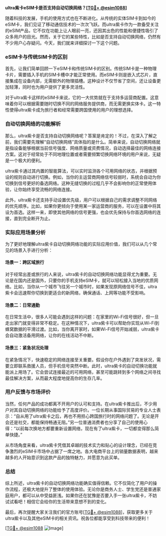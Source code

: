 **ultra紫卡eSIM卡是否支持自动切换网络？[[TG💪+ @esim1088](https://t.me/s/esim1088)]**

随着科技的发展，手机的使用方式也在不断进化。从传统的实体SIM卡到如今的eSIM卡，我们见证了移动通信技术的一次次飞跃。而ultra紫卡作为一款备受关注的eSIM产品，它不仅在功能上让人眼前一亮，还因其出色的性能和便捷性吸引了众多用户的目光。然而，关于它的某些特性，比如是否支持自动切换网络，仍然有不少用户心存疑问。今天，我们就来详细探讨一下这个问题。

### eSIM卡与传统SIM卡的区别

首先，让我们简单回顾一下eSIM卡和传统SIM卡的区别。传统SIM卡是一种物理卡片，需要插入手机的SIM卡槽中才能正常使用。而eSIM卡则是嵌入式芯片，直接集成在设备内部，无需额外的物理插槽。这种设计不仅节省了空间，还让设备更加轻薄，同时也为用户提供了更多灵活性。

对于ultra紫卡这样的eSIM卡来说，它的一大优势就在于支持多运营商配置。这意味着你可以根据需要随时切换不同的网络服务提供商，而无需更换实体卡。这一特性使得ultra紫卡成为旅行者和经常需要跨国使用的用户的理想选择。

### 自动切换网络的功能解析

那么，ultra紫卡是否支持自动切换网络呢？答案是肯定的！不过，在深入了解之前，我们需要先理解“自动切换网络”具体指的是什么。简单来说，自动切换网络就是指设备能够根据当前信号强度、网络质量或资费情况，自动选择最佳的网络连接方案。这对于经常处于不同地理位置或者需要频繁切换网络环境的用户来说，无疑是一个极大的便利。

ultra紫卡通过其内置的智能算法，可以实时监测各个可用网络的状态，并根据预设的规则自动进行切换。例如，当你的主运营商网络信号较弱时，系统会自动为你切换到信号更好的备选网络。这种无缝切换的过程几乎不会影响你的正常使用体验，让你始终享受流畅的网络连接。

此外，ultra紫卡还支持手动设置优先级，用户可以根据自己的需求调整不同网络的优先顺序。比如，如果你更倾向于使用某一家运营商的服务，可以在设置中将其设为首选。这样一来，即使其他网络的信号更强，也会优先保持与你首选网络的连接，直到完全断开为止。

### 实际应用场景分析

为了更好地理解ultra紫卡自动切换网络功能的实际应用价值，我们可以从几个常见的场景入手进行分析：

#### 场景一：跨区域旅行

对于经常出差或旅行的人来说，ultra紫卡的自动切换网络功能显得尤为重要。无论是在国内还是国外，只要你的手机支持eSIM卡，就可以轻松接入当地的优质网络。比如，当你从一个城市飞往另一个城市时，如果发现原网络信号不佳，ultra紫卡会迅速帮你切换到更适合的新网络，确保通话、上网等功能不受影响。

#### 场景二：日常通勤

在日常生活中，很多人可能会遇到这样的问题：在家里的Wi-Fi信号很好，但一旦走出家门就变得非常不稳定。在这种情况下，ultra紫卡可以帮助你实现从Wi-Fi到蜂窝数据的平滑过渡。比如，当你离开家时，如果Wi-Fi信号开始减弱，ultra紫卡会自动激活备用网络，让你的在线活动不中断。

#### 场景三：紧急状况处理

在紧急情况下，快速稳定的网络连接至关重要。假设你在户外遇到了突发状况，需要立即联系救援人员，但手机信号突然中断。此时，ultra紫卡的自动切换功能就能派上用场了。它会尝试连接最近的可用网络，甚至可能跳转到多个网络之间寻找最佳解决方案，从而最大程度地提高你的生存几率。

### 用户反馈与市场评价

当然，任何产品的成功都离不开用户的认可和支持。在ultra紫卡推出后，不少用户对其自动切换网络的功能给予了高度评价。一位长期从事国际贸易的专业人士表示：“自从用了ultra紫卡之后，再也不用担心跨国旅行时的网络问题了。无论是开会还是社交，都能保持畅通无阻。”另一位普通消费者也分享了自己的使用心得：“以前每次换地方都要重新设置网络，现在有了ultra紫卡，一切都变得那么简单快捷。”

从市场角度来看，ultra紫卡凭借其卓越的技术实力和贴心的设计理念，已经在竞争激烈的eSIM卡市场中占据了一席之地。各大电商平台上的销量数据表明，越来越多的人开始意识到这款产品的独特魅力，并愿意为此买单。

### 总结

综上所述，ultra紫卡的自动切换网络功能确实值得信赖。它不仅简化了用户的操作流程，还极大地提升了整体的使用体验。无论你是商务人士、学生党还是普通家庭用户，都可以从中受益匪浅。如果你还在犹豫是否要入手一张ultra紫卡，不妨试试看吧！相信它会给你的生活带来意想不到的变化。

最后，再次提醒大家关注我们的官方账号[[TG💪+ @esim1088](https://t.me/s/esim1088)]，获取更多关于ultra紫卡以及其他eSIM卡的相关资讯。祝各位都能享受到科技带来的便利！

[[TG💪+ @esim1088](https://t.me/s/esim1088) ![Image](https://i.postimg.cc/4NQfJmqS/Snipaste-2025-05-13-00-14-12.png)]